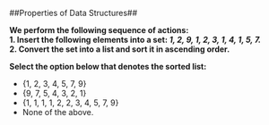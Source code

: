 ##Properties of Data Structures##

**We perform the following sequence of actions:**  
 **1. Insert the following elements into a set: *1, 2, 9, 1, 2, 3, 1, 4, 1, 5, 7.***  
**2. Convert the set into a list and sort it in ascending order.**  
 
**Select the option below that denotes the sorted list:**  

* {1, 2, 3, 4, 5, 7, 9}
* {9, 7, 5, 4, 3, 2, 1}
* {1, 1, 1, 1, 2, 2, 3, 4, 5, 7, 9}
* None of the above.
